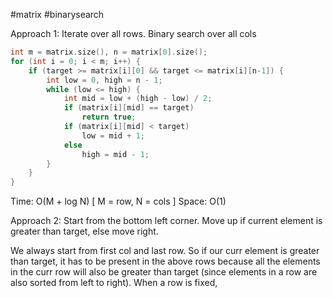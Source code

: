 #matrix #binarysearch 

Approach 1:
Iterate over all rows. Binary search over all cols
```cpp
int m = matrix.size(), n = matrix[0].size();
for (int i = 0; i < m; i++) {
	if (target >= matrix[i][0] && target <= matrix[i][n-1]) {
		int low = 0, high = n - 1;
		while (low <= high) {
			int mid = low + (high - low) / 2;
			if (matrix[i][mid] == target)
				return true;
			if (matrix[i][mid] < target)
				low = mid + 1;
			else
				high = mid - 1;
		}
	}
}
```

Time: O(M + log N) [ M = row, N = cols ]
Space: O(1)

Approach 2:
Start from the bottom left corner.
Move up if current element is greater than target, else move right.

We always start from first col and last row. So if our curr element is greater than target, it has to be present in the above rows because all the elements in the curr row will also be greater than target (since elements in a row are also sorted from left to right).
When a row is fixed, 
